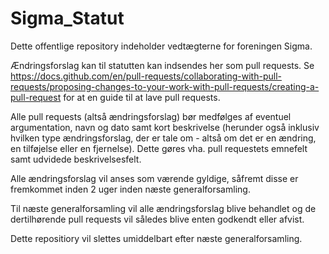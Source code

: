 # Sigma_Statut
Dette offentlige repository indeholder vedtægterne for foreningen Sigma.

Ændringsforslag kan til statutten kan indsendes her som pull requests.
Se https://docs.github.com/en/pull-requests/collaborating-with-pull-requests/proposing-changes-to-your-work-with-pull-requests/creating-a-pull-request
for at en guide til at lave pull requests.

Alle pull requests (altså ændringsforslag) bør medfølges af eventuel argumentation, navn og dato samt kort beskrivelse (herunder også inklusiv hvilken type ændringsforslag, der er tale om - altså om det er en ændring, en tilføjelse eller en fjernelse). Dette gøres vha. pull requestets emnefelt samt udvidede beskrivelsesfelt.

Alle ændringsforslag vil anses som værende gyldige, såfremt disse er fremkommet inden 2 uger inden næste generalforsamling.

Til næste generalforsamling vil alle ændringsforslag blive behandlet og de dertilhørende pull requests vil således blive enten godkendt eller afvist.

Dette repositiory vil slettes umiddelbart efter næste generalforsamling.
